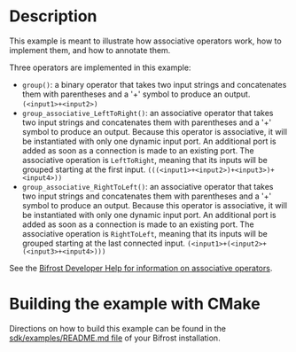 # Description

This example is meant to illustrate how associative operators work, how to implement them, and how to annotate them.

Three operators are implemented in this example:

* `group()`: a binary operator that takes two input strings and concatenates them with parentheses and a '+' symbol to produce an output. `(<input1>+<input2>)`
* `group_associative_LeftToRight()`: an associative operator that takes two input strings and concatenates them with parentheses and a '+' symbol to produce an output. Because this operator is associative, it will be instantiated with only one dynamic input port. An additional port is added as soon as a connection is made to an existing port. The associative operation is `LeftToRight`, meaning that its inputs will be grouped starting at the first input. `(((<input1>+<input2>)+<input3>)+<input4>))`
* `group_associative_RightToLeft()`: an associative operator that takes two input strings and concatenates them with parentheses and a '+' symbol to produce an output. Because this operator is associative, it will be instantiated with only one dynamic input port. An additional port is added as soon as a connection is made to an existing port. The associative operation is `RightToLeft`, meaning that its inputs will be grouped starting at the last connected input. `(<input1>+(<input2>+(<input3>+<input4>)))`

See the [Bifrost Developer Help for information on associative operators](https://help.autodesk.com/view/BIFROST/ENU/?guid=Bifrost_DevHelp_AssociativeOperators_html).

# Building the example with CMake
Directions on how to build this example can be found in the [sdk/examples/README.md file](../README.md) of your Bifrost installation.
